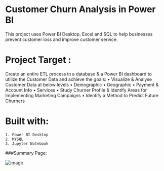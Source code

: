 # Customer Churn Analysis in Power BI
This project uses Power BI Desktop, Excel and SQL to help businesses prevent customer loss and improve customer service.
# Project Target :
Create an entire ETL process in a database & a Power BI dashboard to utilize the Customer Data and achieve the goals:
    • Visualize & Analyse Customer Data at below levels
    • Demographic
    • Geographic
    • Payment & Account Info
    • Services
    • Study Churner Profile & Identify Areas for Implementing Marketing Campaigns
    • Identify a Method to Predict Future Churners

# Built with:
    1. Power BI Desktop
    2. MYSQL
    3. Jupyter Notebook
###Summary Page:

![image](https://github.com/user-attachments/assets/d322a4f1-db46-446c-bd62-e5a46a913c0f)
